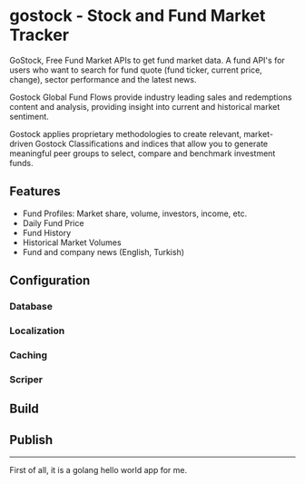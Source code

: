 # gostock - Stock and Fund Market Tracker 

GoStock, Free Fund Market APIs to get fund market data. A fund API's for users who want to search for fund quote (fund ticker, current price, change), sector performance and the latest news. 

Gostock Global Fund Flows provide industry leading sales and redemptions content and analysis, providing insight into current and historical market sentiment.

Gostock applies proprietary methodologies to create relevant, market-driven Gostock Classifications and indices that allow you to generate meaningful peer groups to select, compare and benchmark investment funds.

## Features

- Fund Profiles: Market share, volume, investors, income, etc.
- Daily Fund Price
- Fund History
- Historical Market Volumes
- Fund and company news (English, Turkish)


## Configuration

### Database

### Localization

### Caching

### Scriper

## Build

## Publish


---
First of all, it is a golang hello world app for me.
